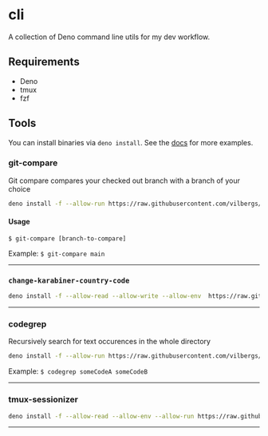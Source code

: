 # cli

A collection of Deno command line utils for my dev workflow.

## Requirements

- Deno
- tmux
- fzf

## Tools

You can install binaries via `deno install`. See the [docs](https://deno.land/manual/tools/script_installer) for more examples.

### git-compare

Git compare compares your checked out branch with a branch of your choice

```bash
deno install -f --allow-run https://raw.githubusercontent.com/vilbergs/cli/main/git-compare.ts
```

#### Usage


`$ git-compare [branch-to-compare]`

Example: `$ git-compare main`

<hr>

### `change-karabiner-country-code`

```bash
deno install -f --allow-read --allow-write --allow-env  https://raw.githubusercontent.com/vilbergs/cli/main/change-karabiner-country-code.ts
```

<hr>

### codegrep

Recursively search for text occurences in the whole directory

```bash
deno install -f --allow-run https://raw.githubusercontent.com/vilbergs/cli/main/codegrep.ts
```

Example: `$ codegrep someCodeA someCodeB`

<hr>

### tmux-sessionizer

```bash
deno install -f --allow-read --allow-env --allow-run https://raw.githubusercontent.com/vilbergs/cli/main/tmux-sessionizer.ts
```

<hr>


